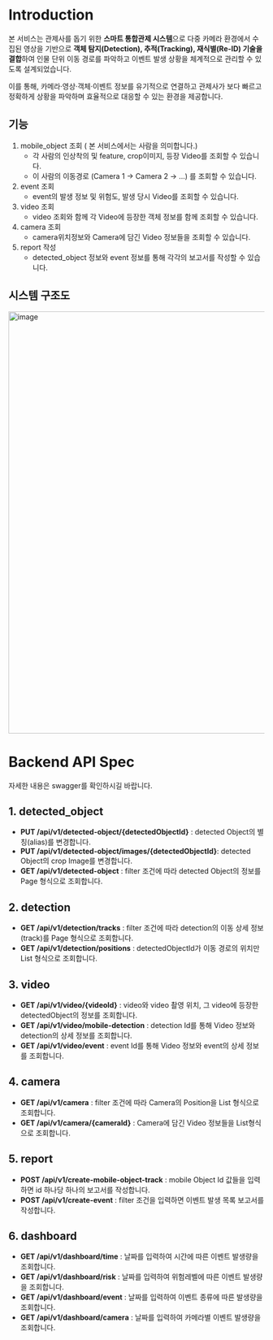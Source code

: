 # Introduction
본 서비스는 관제사를 돕기 위한 **스마트 통합관제 시스템**으로
다중 카메라 환경에서 수집된 영상을 기반으로 **객체 탐지(Detection), 추적(Tracking), 재식별(Re-ID) 기술을 결합**하여 인물 단위 이동 경로를 파악하고 이벤트 발생 상황을 체계적으로 관리할 수 있도록 설계되었습니다.

이를 통해, 카메라·영상·객체·이벤트 정보를 유기적으로 연결하고 관제사가 보다 빠르고 정확하게 상황을 파악하며 효율적으로 대응할 수 있는 환경을 제공합니다.

## 기능
1. mobile_object 조회 ( 본 서비스에서는 사람을 의미합니다.)
   - 각 사람의 인상착의 및 feature, crop이미지, 등장 Video를 조회할 수 있습니다.
   - 이 사람의 이동경로 (Camera 1 -> Camera 2 -> ...) 를 조회할 수 있습니다.
2. event 조회
   - event의 발생 정보 및 위험도, 발생 당시 Video를 조회할 수 있습니다.
3. video 조회
   - video 조회와 함께 각 Video에 등장한 객체 정보를 함께 조회할 수 있습니다.
5. camera 조회
   - camera위치정보와 Camera에 담긴 Video 정보들을 조회할 수 있습니다.
6. report 작성
   - detected_object 정보와 event 정보를 통해 각각의 보고서를 작성할 수 있습니다.

## 시스템 구조도

<img width="1602" height="831" alt="image" src="https://github.com/user-attachments/assets/092ed3da-6484-4819-b214-3e3ccd1bdd75" />


# Backend API Spec
자세한 내용은 swagger를 확인하시길 바랍니다.

## 1. detected_object
   - **PUT /api/v1/detected-object/{detectedObjectId}** : detected Object의 별칭(alias)를 변경합니다.
   - **PUT /api/v1/detected-object/images/{detectedObjectId}**: detected Object의 crop Image를 변경합니다.
   - **GET /api/v1/detected-object** : filter 조건에 따라 detected Object의 정보를 Page 형식으로 조회합니다.
## 2. detection
   - **GET /api/v1/detection/tracks** : filter 조건에 따라 detection의 이동 상세 정보(track)를 Page 형식으로 조회합니다.
   - **GET /api/v1/detection/positions** : detectedObjectId가 이동 경로의 위치만 List 형식으로 조회합니다.
## 3. video
   - **GET /api/v1/video/{videoId}** : video와 video 촬영 위치, 그 video에 등장한 detectedObject의 정보를 조회합니다.
   - **GET /api/v1/video/mobile-detection** : detection Id를 통해 Video 정보와 detection의 상세 정보를 조회합니다.
   - **GET /api/v1/video/event** : event Id를 통해 Video 정보와 event의 상세 정보를 조회합니다.
## 4. camera
   - **GET /api/v1/camera** : filter 조건에 따라 Camera의 Position을 List 형식으로 조회합니다.
   - **GET /api/v1/camera/{cameraId}** : Camera에 담긴 Video 정보들을 List형식으로 조회합니다.
## 5. report
   - **POST /api/v1/create-mobile-object-track** : mobile Object Id 값들을 입력하면 id 하나당 하나의 보고서를 작성합니다.
   - **POST /api/v1/create-event** : filter 조건을 입력하면 이벤트 발생 목록 보고서를 작성합니다.
## 6. dashboard
   - **GET /api/v1/dashboard/time** : 날짜를 입력하여 시간에 따른 이벤트 발생량을 조회합니다.
   - **GET /api/v1/dashboard/risk** : 날짜를 입력하여 위험레벨에 따른 이벤트 발생량을 조회합니다.
   - **GET /api/v1/dashboard/event** : 날짜를 입력하여 이벤트 종류에 따른 발생량을 조회합니다.
   - **GET /api/v1/dashboard/camera** : 날짜를 입력하여 카메라별 이벤트 발생량을 조회합니다.
